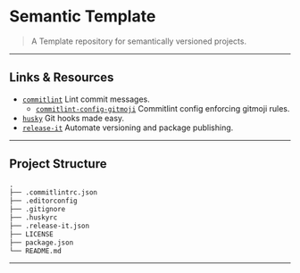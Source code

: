 # Semantic Template

> A Template repository for semantically versioned projects.

---

## Links & Resources

* [`commitlint`](https://github.com/conventional-changelog/commitlint) Lint commit messages.
  * [`commitlint-config-gitmoji`](https://github.com/arvinxx/commitlint-config-gitmoji) Commitlint config enforcing gitmoji rules.
* [`husky`](https://github.com/typicode/husky) Git hooks made easy.
* [`release-it`](https://github.com/release-it/release-it) Automate versioning and package publishing.

---

## Project Structure

```md
.
├── .commitlintrc.json
├── .editorconfig
├── .gitignore
├── .huskyrc
├── .release-it.json
├── LICENSE
├── package.json
└── README.md
```

---
